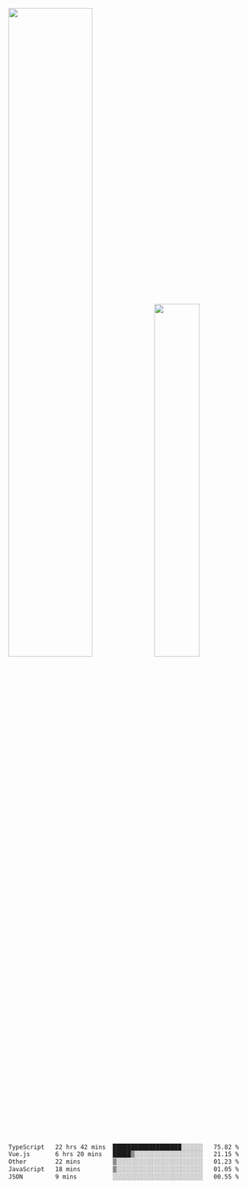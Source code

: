 <img align="" width="57.5%" src="https://github-readme-stats.vercel.app/api?username=Dream4ever&hide_title=true&hide_border=true&count_private=true&show_icons=true&include_all_commits=true&line_height=21" /><img align="" width="42.4%" src="https://github-readme-stats.vercel.app/api/top-langs/?username=Dream4ever&hide_title=true&count_private=true&show_icons=true&langs_count=6&hide_border=true&layout=compact" />

<!--START_SECTION:waka-->

```txt
TypeScript   22 hrs 42 mins  ███████████████████░░░░░░   75.82 %
Vue.js       6 hrs 20 mins   █████▒░░░░░░░░░░░░░░░░░░░   21.15 %
Other        22 mins         ▒░░░░░░░░░░░░░░░░░░░░░░░░   01.23 %
JavaScript   18 mins         ▒░░░░░░░░░░░░░░░░░░░░░░░░   01.05 %
JSON         9 mins          ░░░░░░░░░░░░░░░░░░░░░░░░░   00.55 %
```

<!--END_SECTION:waka-->
